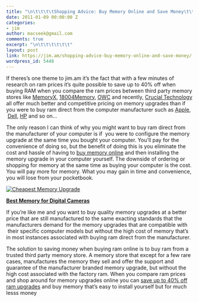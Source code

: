 ```yaml
---
title: "\n\t\t\t\tShopping Advice: Buy Memory Online and Save Money\t\t"
date: 2011-01-09 00:00:00 Z
categories:
- jim
author: macseek@gmail.com
comments: true
excerpt: "\n\t\t\t\t\t\t"
layout: post
link: https://jim.am/shopping-advice-buy-memory-online-and-save-money/
wordpress_id: 5448
---
```


If theres’s one theme to jim.am it’s the fact that with a few minutes of research on ram prices it’s quite possible to save up to 40% off when buying RAM when you compare the ram prices between third party memory stores like [MemoryX](http://www.jim.am/memoryx), [18004Memory](http://www.jim.am/1800), [OWC](http://www.jim.am/OWC) and recently, [Crucial Technology](http://amzn.to/2oA2gjC) all offer much better and competitive pricing on memory upgrades than if you were to buy ram direct from the computer manufacturer such as [Apple](http://www.apple.com),  [Dell](http://www.dell.com), [HP](http://hp.com) and so on…




The only reason I can think of why you might want to buy ram direct from the manufacturer of your computer is if  you were to configure the memory upgrade at the same time you bought your computer. You’ll pay for the convenience of doing so, but the benefit of doing this is you eliminate the cost and hassle of having to [buy memory online](http://www.jim.am) and then installing the memory upgrade in your computer yourself. The downside of ordering or shopping for memory at the same time as buying your computer is the cost. You will pay more for memory. What you may gain in time and convenience, you will lose from your pocketbook.




[![Cheapest Memory Upgrade](http://www.jim.am/wp-content/uploads/2011/01/Screen-shot-2011-03-25-at-9.25.01-AM.png)](http://www.amazon.com/gp/product/B0013FK9U2/ref=as_li_ss_tl?ie=UTF8&tag=ramseeker-20&linkCode=as2&camp=1789&creative=390957&creativeASIN=B0013FK9U2)




**[Best Memory for Digital Cameras](http://www.amazon.com/gp/product/B0013FK9U2/ref=as_li_ss_tl?ie=UTF8&tag=ramseeker-20&linkCode=as2&camp=1789&creative=390957&creativeASIN=B0013FK9U2)**




If you’re like me and you want to buy quality memory upgrades at a better price that are still manufactured to the same exacting standards that the manufacturers demand for the memory upgrades that are compatible with  their specific computer models but without the high cost of memory that’s in most instances associated with buying ram direct from the manufacturer.




The solution to saving money when buying ram online is to buy ram from a trusted third party memory store. A memory store that except for a few rare cases, manufactures the memory they sell and offer the support and guarantee of the manufacturer branded memory upgrade, but without the high cost associated with the factory ram. When you compare ram prices and shop around for memory upgrades online you can [save up to 40% off ram upgrades](http://www.jim.am) and buy memory that’s easy to install yourself but for much lesss money


		
